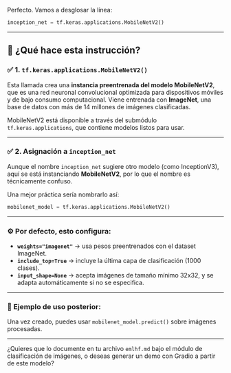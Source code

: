 Perfecto. Vamos a desglosar la línea:

```python
inception_net = tf.keras.applications.MobileNetV2()
```

---

## 🧠 ¿Qué hace esta instrucción?

### ✅ 1. `tf.keras.applications.MobileNetV2()`

Esta llamada crea una **instancia preentrenada del modelo MobileNetV2**, que es una red neuronal convolucional optimizada para dispositivos móviles y de bajo consumo computacional. Viene entrenada con **ImageNet**, una base de datos con más de 14 millones de imágenes clasificadas.

MobileNetV2 está disponible a través del submódulo `tf.keras.applications`, que contiene modelos listos para usar.

---

### ✅ 2. Asignación a `inception_net`

Aunque el nombre `inception_net` sugiere otro modelo (como InceptionV3), aquí se está instanciando **MobileNetV2**, por lo que el nombre es técnicamente confuso.

Una mejor práctica sería nombrarlo así:

```python
mobilenet_model = tf.keras.applications.MobileNetV2()
```

---

### ⚙️ Por defecto, esto configura:

* **`weights="imagenet"`** → usa pesos preentrenados con el dataset ImageNet.
* **`include_top=True`** → incluye la última capa de clasificación (1000 clases).
* **`input_shape=None`** → acepta imágenes de tamaño mínimo 32x32, y se adapta automáticamente si no se especifica.

---

### 🧪 Ejemplo de uso posterior:

Una vez creado, puedes usar `mobilenet_model.predict()` sobre imágenes procesadas.

---

¿Quieres que lo documente en tu archivo `emlhf.md` bajo el módulo de clasificación de imágenes, o deseas generar un demo con Gradio a partir de este modelo?
